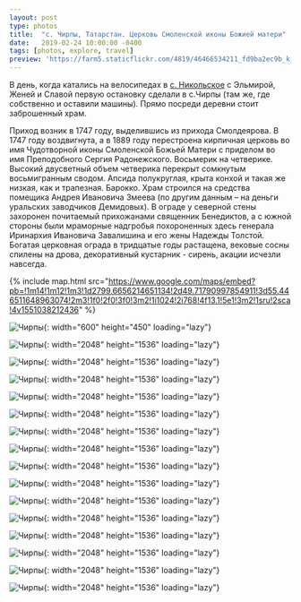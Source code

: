 ```yaml
---
layout: post
type: photos
title:  "с. Чирпы, Татарстан. Церковь Смоленской иконы Божией матери"
date:   2019-02-24 10:00:00 -0400
tags: [photos, explore, travel]
preview: 'https://farm5.staticflickr.com/4819/46466534211_fd9ba2ec9b_k_d.jpg'
---
```


В день, когда катались на велосипедах в [с. Никольское](https://ilya.gorenburg.com/2018/11/25/nikolskoe) с Эльмирой, Женей и Славой первую остановку сделали в с.Чирпы (там же, где собственно и оставили машины). Прямо посреди деревни стоит заброшенный храм.

Приход возник в 1747 году, выделившись из прихода Смолдеярова. В 1747 году воздвигнута, а в 1889 году перестроена кирпичная церковь во имя Чудотворной иконы Смоленской Божьей Матери с приделом во имя Преподобного Сергия Радонежского. Восьмерик на четверике. Высокий двусветный объем четверика перекрыт сомкнутым восьмигранным сводом. Апсида полукруглая, крыта конхой и такая же низкая, как и трапезная. Барокко. Храм строился на средства помещика Андрея Ивановича Змеева (по другим данным – на деньги уральских заводчиков Демидовых). В ограде у северной стены захоронен почитаемый прихожанами священник Бенедиктов, а с южной стороны были мраморные надгробья похороненных здесь генерала Иринархия Ивановича Завалишина и его жены Надежды Толстой. Богатая церковная ограда в тридцатые годы растащена, вековые сосны спилены на дрова, декоративный кустарник - сирень, акации исчезли навсегда.

{% include map.html src="https://www.google.com/maps/embed?pb=!1m14!1m12!1m3!1d2799.6656214651134!2d49.71790997854911!3d55.446511648963074!2m3!1f0!2f0!3f0!3m2!1i1024!2i768!4f13.1!5e1!3m2!1sru!2sca!4v1551038212436" %}


![Чирпы](https://farm8.staticflickr.com/7871/40017739433_cb16f3f689_o_d.jpg){: width="600" height="450" loading="lazy"}

![Чирпы](https://live.staticflickr.com/7818/45553619025_d5c2f4687f_k.jpg){: width="2048" height="1536" loading="lazy"}

![Чирпы](https://live.staticflickr.com/4879/45743057954_5753b6c1b6_k.jpg){: width="2048" height="1536" loading="lazy"}

![Чирпы](https://live.staticflickr.com/7841/45553621375_1e2d0b3602_k.jpg){: width="2048" height="1536" loading="lazy"}

![Чирпы](https://live.staticflickr.com/4876/45743061674_3e52e5f790_k.jpg){: width="2048" height="1536" loading="lazy"}

![Чирпы](https://live.staticflickr.com/7889/45743062714_69de12e3d1_k.jpg){: width="2048" height="1536" loading="lazy"}

![Чирпы](https://live.staticflickr.com/4836/46466530191_1b461cae4b_k.jpg){: width="2048" height="1536" loading="lazy"}

![Чирпы](https://live.staticflickr.com/4910/46466531191_7fb548df36_k.jpg){: width="2048" height="1536" loading="lazy"}

![Чирпы](https://live.staticflickr.com/4917/46466532631_5b1af1207f_k.jpg){: width="2048" height="1536" loading="lazy"}

![Чирпы](https://live.staticflickr.com/4819/46466534211_fd9ba2ec9b_k.jpg){: width="2048" height="1536" loading="lazy"}

![Чирпы](https://live.staticflickr.com/4910/32593869668_d5ec2000d2_k.jpg){: width="2048" height="1536" loading="lazy"}

![Чирпы](https://live.staticflickr.com/7838/46466537211_9a1fc2455f_k.jpg){: width="2048" height="1536" loading="lazy"}

![Чирпы](https://live.staticflickr.com/7828/32593872138_5ab352be5e_k.jpg){: width="2048" height="1536" loading="lazy"}

![Чирпы](https://live.staticflickr.com/7913/32593873378_4e214838a4_k.jpg){: width="2048" height="1536" loading="lazy"}

![Чирпы](https://live.staticflickr.com/4807/46466542041_a4c78e7933_k.jpg){: width="2048" height="1536" loading="lazy"}

![Чирпы](https://live.staticflickr.com/7860/45743054744_964b697da5_k.jpg){: width="2048" height="1536" loading="lazy"}
